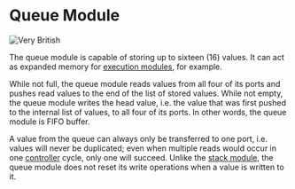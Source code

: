 # Queue Module

![Very British](item:tis3d:moduleQueue)

The queue module is capable of storing up to sixteen (16) values. It can act as expanded memory for [execution modules](moduleExecution.md), for example.

While not full, the queue module reads values from all four of its ports and pushes read values to the end of the list of stored values. While not empty, the queue module writes the head value, i.e. the value that was first pushed to the internal list of values, to all four of its ports. In other words, the queue module is FIFO buffer.

A value from the queue can always only be transferred to one port, i.e. values will never be duplicated; even when multiple reads would occur in one [controller](../block/controller.md) cycle, only one will succeed. Unlike the [stack module](moduleStack.md), the queue module does not reset its write operations when a value is written to it.
